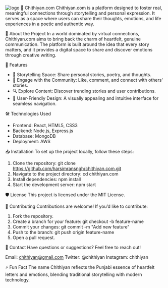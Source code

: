 ![logo](https://github.com/user-attachments/assets/8ef5f922-57b8-49b8-bd56-a470debaf60d)
🌟 Chithiyan.com
Chithiyan.com is a platform designed to foster real, meaningful connections through storytelling and personal expression. It serves as a space where users can share their thoughts, emotions, and life experiences in a poetic and authentic way.

🌟 About the Project
In a world dominated by virtual connections, Chithiyan.com aims to bring back the charm of heartfelt, genuine communication. The platform is built around the idea that every story matters, and it provides a digital space to share and discover emotions through creative writing.

🚀 Features
- 📝 Storytelling Space: Share personal stories, poetry, and thoughts.
- 💬 Engage with the Community: Like, comment, and connect with others' stories.
- 🔍 Explore Content: Discover trending stories and user contributions.
- 🎨 User-Friendly Design: A visually appealing and intuitive interface for seamless navigation.

🛠️ Technologies Used
- Frontend: React, HTML5, CSS3
- Backend: Node.js, Express.js
- Database: MongoDB
- Deployment: AWS

📥 Installation
To set up the project locally, follow these steps:
1. Clone the repository: git clone https://github.com/harsimransngh/chithiyan.com.git
2. Navigate to the project directory: cd chithiyan.com
3. Install dependencies: npm install
4. Start the development server: npm start

🛡️ License
This project is licensed under the MIT License.

🌟 Contributing
Contributions are welcome! If you’d like to contribute:
1. Fork the repository.
2. Create a branch for your feature: git checkout -b feature-name
3. Commit your changes: git commit -m "Add new feature"
4. Push to the branch: git push origin feature-name
5. Open a pull request.

💬 Contact
Have questions or suggestions? Feel free to reach out!

Email: chithiyan@gmail.com
Twitter: @chithiyan
Instagram: chithiyan

⚡ Fun Fact
The name Chithiyan reflects the Punjabi essence of heartfelt letters and emotions, blending traditional storytelling with modern technology.